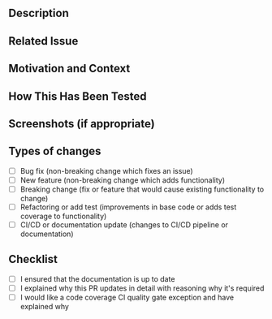 <!-- Provide a general summary of your changes in the Title above -->

## Description

<!-- Describe your changes in detail -->

## Related Issue

<!-- This project only accepts pull requests related to open issues. -->
<!-- If suggesting a new feature or change, please discuss it in an issue first. -->
<!-- If fixing a bug, there should be an issue describing it with steps to reproduce. -->
<!-- Please link to the issue here. -->

## Motivation and Context

<!-- Why is this change required? What problem does it solve? -->

## How This Has Been Tested

<!-- Please describe in detail how you tested your changes -->
<!-- Include details of your testing environment, and the tests -->
<!-- you ran to see how your change affects other areas of the code, etc. -->
<!-- This information is helpful for reviewers and QA. -->

## Screenshots (if appropriate)

## Types of changes

<!-- What types of changes does your code introduce? Put an `x` in all the boxes that apply: -->

- [ ] Bug fix (non-breaking change which fixes an issue)
- [ ] New feature (non-breaking change which adds functionality)
- [ ] Breaking change (fix or feature that would cause existing functionality to change)
- [ ] Refactoring or add test (improvements in base code or adds test coverage to functionality)
- [ ] CI/CD or documentation update (changes to CI/CD pipeline or documentation)

## Checklist

<!-- Go over all the following points, and put an `x` in all the boxes that apply -->
<!-- If there are no documentation updates required, mark the item as checked. -->
<!-- Raise up any additional concerns not covered by the checklist. -->

- [ ] I ensured that the documentation is up to date
- [ ] I explained why this PR updates in detail with reasoning why it's required
- [ ] I would like a code coverage CI quality gate exception and have explained why
